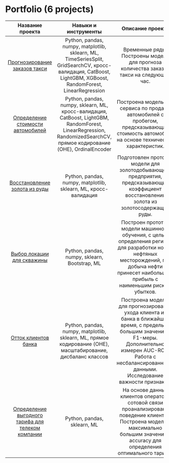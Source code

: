 # Portfolio (6 projects)

Название проекта | Навыки и инструменты | Описание проекта
:-----: | :----: | :-----:
[Прогнозирование заказов такси](https://github.com/alexsurina/study-project-taxi/blob/main/README.md) | Python, pandas, numpy, matplotlib, sklearn, ML, TimeSeriesSplit, GridSearchCV, кросс-валидация, CatBoost, LightGBM, XGBoost, RandomForest, LinearRegression | Временные ряды. Построены модели для прогноза количества заказов такси на следующий час.
[Определение стоимости автомобилей](https://github.com/alexsurina/study-project-autos/blob/main/README.md) | Python, pandas, numpy, sklearn, ML, кросс-валидация, CatBoost, LightGBM, RandomForest, LinearRegression, RandomizedSearchCV, прямое кодирование (OHE), OrdinalEncoder | Построена модель для сервиса по продаже автомобилей с пробегом, предсказывающая стоимость автомобиля на основе технических характеристик.
[Восстановление золота из руды](https://github.com/alexsurina/study-project-gold/blob/main/README.md) | Python, pandas, numpy, matplotlib, sklearn, ML, кросс-валидация | Подготовлен прототип модели для золотодобывающего предприятия, предсказывающий коэффициент восстановления золота из золотосодержащей руды.
[Выбор локации для скважины](https://github.com/alexsurina/study-project-geo/blob/main/README.md) | Python, pandas, numpy, sklearn, Bootstrap, ML | Построен прототип модели машинного обучения, с целью определения региона для разработки новых нефтяных месторождений, где добыча нефти принесет наибольшую прибыль с наименьшим риском убытков. 
[Отток клиентов банка](https://github.com/alexsurina/study-project-exited/blob/main/README.md) | Python, pandas, numpy, matplotlib, sklearn, ML, прямое кодирование (OHE), масштабирование, дисбаланс классов | Построена модель, для прогнозирования ухода клиента из банка в ближайшее время, с предельно большим значением F1-меры. Дополнительно измерен AUC-ROC. Работа с несбалансированными данными. Исследование важности признаков.
[Определение выгодного тарифа для телеком компании](https://github.com/alexsurina/study-project-tariff/blob/main/README.md) | Python, pandas, sklearn, ML | На основе данных клиентов оператора сотовой связи проанализировано поведение клиентов. Построена модель с максимально большим значением accuracy для определения оптимального тарифа.
